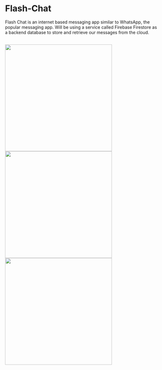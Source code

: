 # Flash-Chat

Flash Chat is an internet based messaging app similar to WhatsApp, the popular messaging app. Will be using a service called Firebase Firestore as a backend database to store and retrieve our messages from the cloud. 

<br>

<img src="https://github.com/Harshit-2/FlashChat/assets/102576901/603f891d-575e-4c82-bf3f-627b38f24bc2" width="350"/>
<img src="https://github.com/Harshit-2/FlashChat/assets/102576901/bc16d4ec-b044-4ae5-b405-8d5d39c7f4a2" width="350"/>
<img src="https://github.com/Harshit-2/FlashChat/assets/102576901/4f0fa66c-001b-40c9-8289-d92a35f82269" width="350"/>
